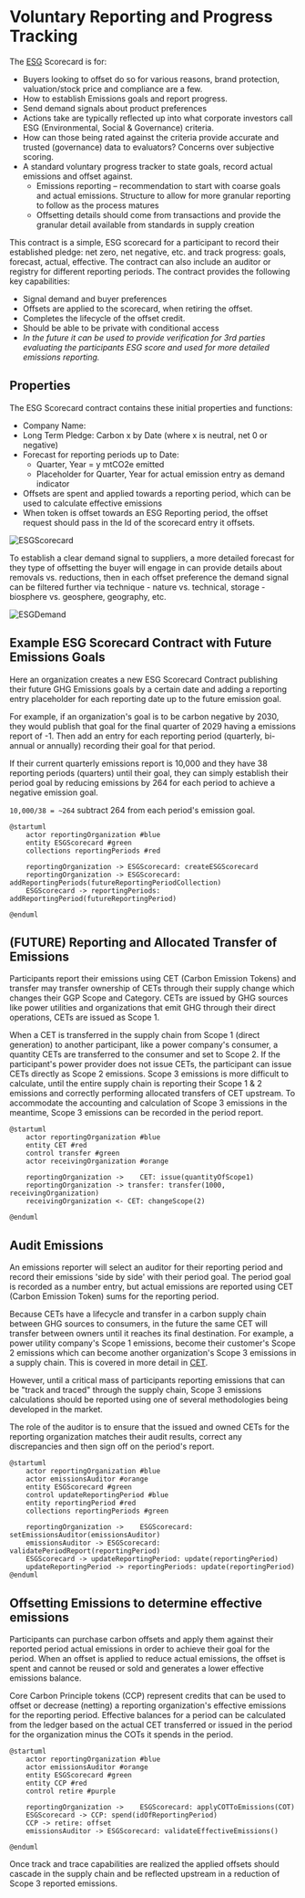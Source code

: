 # Voluntary Reporting and Progress Tracking

The [ESG](https://www.investopedia.com/terms/e/environmental-social-and-governance-esg-criteria.asp) Scorecard is for:

- Buyers looking to offset do so for various reasons, brand protection, valuation/stock price and compliance are a few.
- How to establish Emissions goals and report progress.
- Send demand signals about product preferences
- Actions take are typically reflected up into what corporate investors call ESG (Environmental, Social & Governance) criteria.
- How can those being rated against the criteria provide accurate and trusted (governance) data to evaluators? Concerns over subjective scoring.
- A standard voluntary progress tracker to state goals, record actual emissions and offset against.
  - Emissions reporting – recommendation to start with coarse goals and actual emissions. Structure to allow for more granular reporting to follow as the process matures
  - Offsetting details should come from transactions and provide the granular detail available from standards in supply creation

This contract is a simple, ESG scorecard for a participant to record their established pledge: net zero, net negative, etc. and track progress: goals, forecast, actual, effective. The contract can also include an auditor or registry for different reporting periods. The contract provides the following key capabilities:

- Signal demand and buyer preferences
- Offsets are applied to the scorecard, when retiring the offset.
- Completes the lifecycle of the offset credit.
- Should be able to be private with conditional access
- *In the future it can be used to provide verification for 3rd parties evaluating the participants ESG score and used for more detailed emissions reporting.*

## Properties

The ESG Scorecard contract contains these initial properties and functions:

- Company Name:
- Long Term Pledge: Carbon x by Date (where x is neutral, net 0 or negative)
- Forecast for reporting periods up to Date:
  - Quarter, Year = y mtCO2e emitted
  - Placeholder for Quarter, Year for actual emission entry as demand indicator
- Offsets are spent and applied towards a reporting period, which can be used to calculate effective emissions
- When token is offset towards an ESG Reporting period, the offset request should pass in the Id of the scorecard entry it offsets.

![ESGScorecard](../images/ESG-Scorecard.png)

To establish a clear demand signal to suppliers, a more detailed forecast for they type of offsetting the buyer will engage in can provide details about removals vs. reductions, then in each offset preference the demand signal can be filtered further via technique - nature vs. technical, storage - biosphere vs. geosphere, geography, etc.

![ESGDemand](../images/esg-demand.png)

## Example ESG Scorecard Contract with Future Emissions Goals

Here an organization creates a new ESG Scorecard Contract publishing their future GHG Emissions goals by a certain date and adding a reporting entry placeholder for each reporting date up to the future emission goal.

For example, if an organization's goal is to be carbon negative by 2030, they would publish that goal for the final quarter of 2029 having a emissions report of -1. Then add an entry for each reporting period (quarterly, bi-annual or annually) recording their goal for that period.

If their current quarterly emissions report is 10,000 and they have 38 reporting periods (quarters) until their goal, they can simply establish their period goal by reducing emissions by 264 for each period to achieve a negative emission goal.

`10,000/38 = ~264` subtract 264 from each period's emission goal.

```plantuml
@startuml
    actor reportingOrganization #blue
    entity ESGScorecard #green
    collections reportingPeriods #red

    reportingOrganization -> ESGScorecard: createESGScorecard
    reportingOrganization -> ESGScorecard: addReportingPeriods(futureReportingPeriodCollection)
    ESGScorecard -> reportingPeriods: addReportingPeriod(futureReportingPeriod)

@enduml
```

## (FUTURE) Reporting and Allocated Transfer of Emissions

Participants report their emissions using CET (Carbon Emission Tokens) and transfer may transfer ownership of CETs through their supply change which changes their GGP Scope and Category. CETs are issued by GHG sources like power utilities and organizations that emit GHG through their direct operations, CETs are issued as Scope 1.

When a CET is transferred in the supply chain from Scope 1 (direct generation) to another participant, like a power company's consumer, a quantity CETs are transferred to the consumer and set to Scope 2. If the participant's power provider does not issue CETs, the participant can issue CETs directly as Scope 2 emissions. Scope 3 emissions is more difficult to calculate, until the entire supply chain is reporting their Scope 1 & 2 emissions and correctly performing allocated transfers of CET upstream. To accommodate the accounting and calculation of Scope 3 emissions in the meantime, Scope 3 emissions can be recorded in the period report.

```plantuml
@startuml
    actor reportingOrganization #blue
    entity CET #red
    control transfer #green
    actor receivingOrganization #orange

    reportingOrganization ->    CET: issue(quantityOfScope1)
    reportingOrganization -> transfer: transfer(1000, receivingOrganization)
    receivingOrganization <- CET: changeScope(2)

@enduml
```

## Audit Emissions

An emissions reporter will select an auditor for their reporting period and record their emissions 'side by side' with their period goal. The period goal is recorded as a number entry, but actual emissions are reported using CET (Carbon Emission Token) sums for the reporting period.

Because CETs have a lifecycle and transfer in a carbon supply chain between GHG sources to consumers, in the future the same CET will transfer between owners until it reaches its final destination. For example, a power utility company's Scope 1 emissions, become their customer's Scope 2 emissions which can become another organization's Scope 3 emissions in a supply chain. This is covered in more detail in [CET](cet.md).

However, until a critical mass of participants reporting emissions that can be "track and traced" through the supply chain, Scope 3 emissions calculations should be reported using one of several methodologies being developed in the market.

The role of the auditor is to ensure that the issued and owned CETs for the reporting organization matches their audit results, correct any discrepancies and then sign off on the period's report.

```plantuml
@startuml
    actor reportingOrganization #blue
    actor emissionsAuditor #orange
    entity ESGScorecard #green
    control updateReportingPeriod #blue
    entity reportingPeriod #red
    collections reportingPeriods #green

    reportingOrganization ->    ESGScorecard: setEmissionsAuditor(emissionsAuditor)
    emissionsAuditor -> ESGScorecard: validatePeriodReport(reportingPeriod)
    ESGScorecard -> updateReportingPeriod: update(reportingPeriod)
    updateReportingPeriod -> reportingPeriods: update(reportingPeriod)
@enduml
```

## Offsetting Emissions to determine effective emissions

Participants can purchase carbon offsets and apply them against their reported period actual emissions in order to achieve their goal for the period. When an offset is applied to reduce actual emissions, the offset is spent and cannot be reused or sold and generates a lower effective emissions balance.

Core Carbon Principle tokens (CCP) represent credits that can be used to offset or decrease (netting) a reporting organization's effective emissions for the reporting period. Effective balances for a period can be calculated from the ledger based on the actual CET transferred or issued in the period for the organization minus the COTs it spends in the period.

```plantuml
@startuml
    actor reportingOrganization #blue
    actor emissionsAuditor #orange
    entity ESGScorecard #green
    entity CCP #red
    control retire #purple

    reportingOrganization ->    ESGScorecard: applyCOTToEmissions(COT)
    ESGScorecard -> CCP: spend(idOfReportingPeriod)
    CCP -> retire: offset
    emissionsAuditor -> ESGScorecard: validateEffectiveEmissions()

@enduml
```

Once track and trace capabilities are realized the applied offsets should cascade in the supply chain and be reflected upstream in a reduction of Scope 3 reported emissions.
